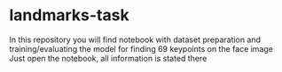 # landmarks-task
In this repository you will find notebook with dataset preparation and training/evaluating the model for finding 69 keypoints on the face image
Just open the notebook, all information is stated there
